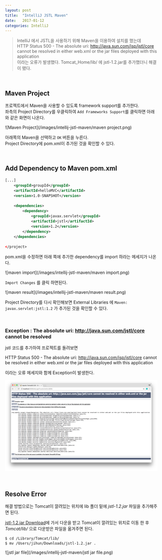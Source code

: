 ```yaml
---
layout: post
title:  "IntelliJ JSTL Maven"
date:   2017-01-12
categories: IntelliJ
---
```


> IntelliJ 에서 JSTL을 사용하기 위해 Maven을 이용하여 설치를 했는데  
HTTP Status 500 - The absolute uri: http://java.sun.com/jsp/jstl/core cannot be resolved in either web.xml or the jar files deployed with this application  
이라는 오류가 발생했다. Tomcat_Home/lib/ 에 jstl-1.2.jar를 추가했더니 해결이 됐다.

<br/>

## Maven Project  

프로젝트에서 Maven을 사용할 수 있도록 framework support를 추가한다.  
좌측의 Project Directory를 우클릭하여 `Add Frameworks Support`를 클릭하면 아래와 같은 화면이 나온다.  

![Maven Project](/images/intellij-jstl-maven/maven project.png)  

아래쪽의 Maven을 선택하고 `OK` 버튼을 누른다.  
Project Directory에 pom.xml이 추가된 것을 확인할 수 있다.

<br/>  

## Add Dependency to Maven pom.xml  

```xml
[...]
    <groupId>groupId</groupId>
    <artifactId>helloMVC</artifactId>
    <version>1.0-SNAPSHOT</version>

    <dependencies>
        <dependency>
            <groupId>javax.servlet</groupId>
            <artifactId>jstl</artifactId>
            <version>1.2</version>
        </dependency>
    </dependencies>

</project>
```  

pom.xml을 수정하면 아래 쪽에 추가한 dependency를 import 하라는 메세지가 나온다.   

![maven import](/images/intellij-jstl-maven/maven import.png)   

`Import Changes` 를 클릭 하면된다.    

![maven result](/images/intellij-jstl-maven/maven result.png)    

Project Directory를 다시 확인해보면 External Libraries 에 `Maven: javax.servlet:jstl:1.2` 가 추가된 것을 확인할 수 있다.  

<br/>  

### Exception : The absolute uri: http://java.sun.com/jstl/core cannot be resolved  

jstl 코드를 추가하여 프로젝트를 돌려보면   

HTTP Status 500 - The absolute uri: http://java.sun.com/jsp/jstl/core cannot be resolved in either web.xml or the jar files deployed with this application  

이라는 오류 메세지와 함께 Exception이 발생한다.  

![Error Message](/images/intellij-jstl-maven/error.png)    

<br/>  

## Resolve Error  

해결 방법으로는 Tomcat이 깔려있는 위치에 lib 폴더 밑에 _jstl-1.2.jar_ 파일을 추가해주면 된다.  

[jstl-1.2.jar Download](https://mvnrepository.com/artifact/javax.servlet/jstl/1.2)에 가서 다운을 받고 Tomcat이 깔려있는 위치로 이동 한 후 _Tomcat/lib/_ 으로 다운받은 파일을 옮겨주면 된다.  

```
$ cd /Library/Tomcat/lib/
$ mv /Users/jihun/Downloads/jstl-1.2.jar .
```  

![jstl jar file](/images/intellij-jstl-maven/jstl jar file.png)    
